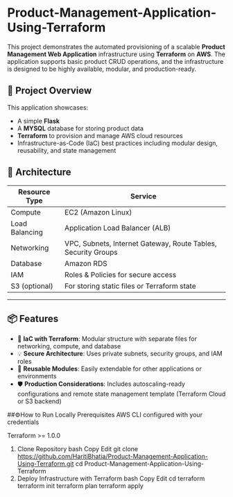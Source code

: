 # Product-Management-Application-Using-Terraform

This project demonstrates the automated provisioning of a scalable **Product Management Web Application** infrastructure using **Terraform** on **AWS**. The application supports basic product CRUD operations, and the infrastructure is designed to be highly available, modular, and production-ready.

## 🚀 Project Overview

This application showcases:
- A simple **Flask**
- A **MYSQL** database for storing product data
- **Terraform** to provision and manage AWS cloud resources
- Infrastructure-as-Code (IaC) best practices including modular design, reusability, and state management
## 🧱 Architecture

| Resource Type | Service |
|---------------|---------|
| Compute       | EC2 (Amazon Linux) |
| Load Balancing| Application Load Balancer (ALB) |
| Networking    | VPC, Subnets, Internet Gateway, Route Tables, Security Groups |
| Database      | Amazon RDS |
| IAM           | Roles & Policies for secure access |
| S3 (optional) | For storing static files or Terraform state |

---

## 📦 Features

- 🌱 **IaC with Terraform**: Modular structure with separate files for networking, compute, and database
- 💡 **Secure Architecture**: Uses private subnets, security groups, and IAM roles
- 🔁 **Reusable Modules**: Easily extendable for other applications or environments
- 🛡️ **Production Considerations**: Includes autoscaling-ready configurations and remote state management template (Terraform Cloud or S3 backend)



##⚙️How to Run Locally
Prerequisites
AWS CLI configured with your credentials

Terraform >= 1.0.0
1. Clone Repository
bash
Copy
Edit
git clone https://github.com/HaritiBhatia/Product-Management-Application-Using-Terraform.git
cd Product-Management-Application-Using-Terraform
2. Deploy Infrastructure with Terraform
bash
Copy
Edit
cd terraform
terraform init
terraform plan
terraform apply

